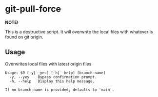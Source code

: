 # git-pull-force

**NOTE!**

This is a destructive script. It will overwrite the local files with whatever is found on git origin.

## Usage

Overwrites local files with latest origin files

```
Usage: $0 [-y|--yes] [-h|--help] [branch-name]
  -y, --yes    Bypass confirmation prompt.
  -h, --help   Display this help message.

If no branch-name is provided, defaults to 'main'.
```
